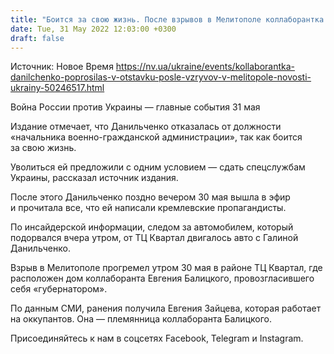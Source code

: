 ```yaml
---
title: "Боится за свою жизнь. После взрывов в Мелитополе коллаборантка Данильченко попросилась в отставку — СМИ"
date: Tue, 31 May 2022 12:03:00 +0300
draft: false
---
```

Источник: Новое Время https://nv.ua/ukraine/events/kollaborantka-danilchenko-poprosilas-v-otstavku-posle-vzryvov-v-melitopole-novosti-ukrainy-50246517.html


Война России против Украины — главные события 31 мая

 Издание отмечает, что Данильченко отказалась от должности «начальника военно-гражданской администрации», так как боится за свою жизнь.

Уволиться ей предложили с одним условием — сдать спецслужбам Украины, рассказал источник издания.

После этого Данильченко поздно вечером 30 мая вышла в эфир и прочитала все, что ей написали кремлевские пропагандисты.

По инсайдерской информации, следом за автомобилем, который подорвался вчера утром, от ТЦ Квартал двигалось авто с Галиной Данильченко.

Взрыв в Мелитополе прогремел утром 30 мая в районе ТЦ Квартал, где расположен дом коллаборанта Евгения Балицкого, провозгласившего себя «губернатором».

По данным СМИ, ранения получила Евгения Зайцева, которая работает на оккупантов. Она — племянница коллаборанта Балицкого.

Присоединяйтесь к нам в соцсетях Facebook, Telegram и Instagram.
